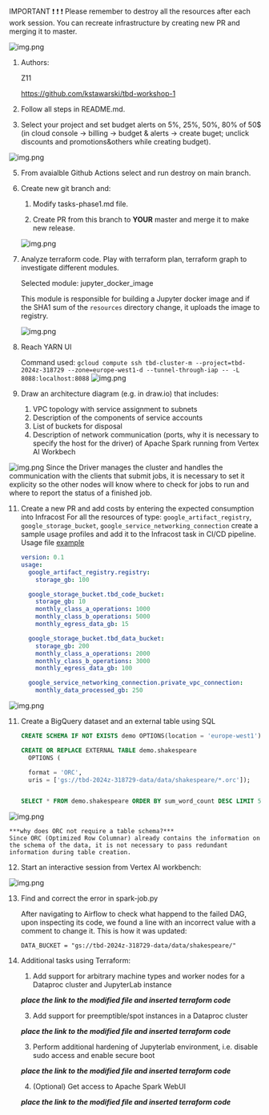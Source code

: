 IMPORTANT ❗ ❗ ❗ Please remember to destroy all the resources after each work session. You can recreate infrastructure by creating new PR and merging it to master.

![img.png](doc/figures/destroy.png)

1. Authors:

   Z11

   https://github.com/kstawarski/tbd-workshop-1

2. Follow all steps in README.md.

3. Select your project and set budget alerts on 5%, 25%, 50%, 80% of 50$ (in cloud console -> billing -> budget & alerts -> create buget; unclick discounts and promotions&others while creating budget).

  ![img.png](doc/figures/discounts.png)

5. From avaialble Github Actions select and run destroy on main branch.

7. Create new git branch and:
    1. Modify tasks-phase1.md file.

    2. Create PR from this branch to **YOUR** master and merge it to make new release.

    ![img.png](doc/figures/workshop1_task6_release.png)


8. Analyze terraform code. Play with terraform plan, terraform graph to investigate different modules.

    Selected module: jupyter_docker_image

    This module is responsible for building a Jupyter docker image and if the SHA1 sum of the `resources` directory change, it uploads the image to registry.

   ![img.png](doc/figures/workshop1_task7_jupyter_module.png)


9. Reach YARN UI

    Command used:
    `gcloud compute ssh tbd-cluster-m --project=tbd-2024z-318729 --zone=europe-west1-d --tunnel-through-iap -- -L 8088:localhost:8088`
   ![img.png](doc/figures/workshop1_task9_yarn.png)


10. Draw an architecture diagram (e.g. in draw.io) that includes:
    1. VPC topology with service assignment to subnets
    2. Description of the components of service accounts
    3. List of buckets for disposal
    4. Description of network communication (ports, why it is necessary to specify the host for the driver) of Apache Spark running from Vertex AI Workbech

   ![img.png](doc/figures/workshop1_task10_arch.png)
    Since the Driver manages the cluster and handles the communication with the clients that submit jobs, it is necessary to set it explicity so the other nodes will know where to check for jobs to run and where to report the status of a finished job.

11. Create a new PR and add costs by entering the expected consumption into Infracost
For all the resources of type: `google_artifact_registry`, `google_storage_bucket`, `google_service_networking_connection`
create a sample usage profiles and add it to the Infracost task in CI/CD pipeline. Usage file [example](https://github.com/infracost/infracost/blob/master/infracost-usage-example.yml)

    ```yaml
    version: 0.1
    usage:
      google_artifact_registry.registry:
        storage_gb: 100

      google_storage_bucket.tbd_code_bucket:
        storage_gb: 10
        monthly_class_a_operations: 1000
        monthly_class_b_operations: 5000
        monthly_egress_data_gb: 15

      google_storage_bucket.tbd_data_bucket:
        storage_gb: 200
        monthly_class_a_operations: 2000
        monthly_class_b_operations: 3000
        monthly_egress_data_gb: 100

      google_service_networking_connection.private_vpc_connection:
        monthly_data_processed_gb: 250
    ```

   ![img.png](doc/figures/workshop1_task11_infracost.png)

11. Create a BigQuery dataset and an external table using SQL

    ```sql
    CREATE SCHEMA IF NOT EXISTS demo OPTIONS(location = 'europe-west1');

    CREATE OR REPLACE EXTERNAL TABLE demo.shakespeare
      OPTIONS (

      format = 'ORC',
      uris = ['gs://tbd-2024z-318729-data/data/shakespeare/*.orc']);


    SELECT * FROM demo.shakespeare ORDER BY sum_word_count DESC LIMIT 5;

    ```

   ![img.png](doc/figures/workshop1_task12_bq.png)

    ***why does ORC not require a table schema?***
    Since ORC (Optimized Row Columnar) already contains the information on the schema of the data, it is not necessary to pass redundant information during table creation.


12. Start an interactive session from Vertex AI workbench:

   ![img.png](doc/figures/workshop1_task13_workbench.png)


13. Find and correct the error in spark-job.py

    After navigating to Airflow to check what happend to the failed DAG, upon inspecting its code, we found a line with an incorrect value with a comment to change it.
    This is how it was updated:

    ```
    DATA_BUCKET = "gs://tbd-2024z-318729-data/data/shakespeare/"
    ```


14. Additional tasks using Terraform:

    1. Add support for arbitrary machine types and worker nodes for a Dataproc cluster and JupyterLab instance

    ***place the link to the modified file and inserted terraform code***

    3. Add support for preemptible/spot instances in a Dataproc cluster

    ***place the link to the modified file and inserted terraform code***

    3. Perform additional hardening of Jupyterlab environment, i.e. disable sudo access and enable secure boot

    ***place the link to the modified file and inserted terraform code***

    4. (Optional) Get access to Apache Spark WebUI

    ***place the link to the modified file and inserted terraform code***
